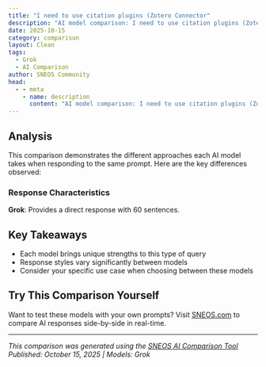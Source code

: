 ```yaml
---
title: "I need to use citation plugins (Zotero Connector"
description: "AI model comparison: I need to use citation plugins (Zotero Connector..."
date: 2025-10-15
category: comparison
layout: Clean
tags:
  - Grok
  - AI Comparison
author: SNEOS Community
head:
  - - meta
    - name: description
      content: "AI model comparison: I need to use citation plugins (Zotero Connector..."
---
```


<ChatComparison
  title="I need to use citation plugins (Zotero Connector"
  prompt="I need to use citation plugins (Zotero Connector"
  :responses='{"Grok": "It looks like your query got cut off\u2014I\u0027m assuming you\u0027re looking for help with using citation plugins like the Zotero Connector (a popular browser extension for managing and inserting citations into documents). I\u0027ll provide a step-by-step guide based on common usage. If this isn\u0027t what you meant, feel free to clarify!\n\n### What is Zotero Connector?\nZotero is a free, open-source tool for collecting, organizing, and citing research sources. The Zotero Connector is its browser extension (available for Chrome, Firefox, Safari, and Edge) that lets you:\n- Save references from web pages (e.g., articles, books) directly to your Zotero library.\n- Insert citations and generate bibliographies in word processors like Microsoft Word, Google Docs, or LibreOffice.\n\n### Step-by-Step Setup and Usage\n1. **Install Zotero and the Connector**:\n   - Download and install the Zotero desktop app from [zotero.org/download](https://www.zotero.org/download).\n   - Install the Zotero Connector extension from your browser\u0027s extension store:\n     - Chrome/Edge: Search for \u0022Zotero Connector\u0022 in the Chrome Web Store.\n     - Firefox: Search in Add-ons. (It\u0027s officially called the same.)\n     - Safari: Download from zotero.org.\n   - Sync your Zotero library by creating a free account at [zotero.org](https://www.zotero.org) and signing in on both desktop and browser.\n\n2. **Saving Citations from the Web**:\n   - Browse to a webpage with a source (e.g., a journal article on JSTOR, Google Scholar, or a news site).\n   - Click the Zotero Connector icon in your browser toolbar (it looks like a paper with a folder).\n   - Select the item type (e.g., \u0022Journal Article\u0022) and any details it auto-detects.\n   - The reference will save to your Zotero library. Edit details (like tags or notes) in the desktop app.\n\n3. **Inserting Citations in Documents**:\n   - Install the Zotero plugin for your word processor:\n     - **Microsoft Word**: In Zotero desktop, go to Edit \u003E Preferences \u003E Cite \u003E Word Processors \u003E Install Microsoft Word Add-in.\n     - **Google Docs**: Use the Zotero Connector directly\u2014click the Zotero icon in Docs, search your library, and insert.\n     - **LibreOffice**: Similar to Word; install via Zotero preferences.\n   - Open your document.\n   - In Word/Docs: Place your cursor where you want the citation, then use the Zotero toolbar (or Tools \u003E Add/Edit Citation in Docs) to search and insert items from your library.\n   - Generate a bibliography: Use the \u0022Add/Edit Bibliography\u0022 option to auto-format it in styles like APA, MLA, Chicago, etc. (over 10,000 styles available).\n\n4. **Tips and Troubleshooting**:\n   - **Sync Issues**: Ensure you\u0027re signed in and syncing across devices. Libraries can hold unlimited items with Zotero\u0027s free storage (300MB), or upgrade for more.\n   - **Supported Sites**: The Connector works best on academic databases (PubMed, arXiv) but may need manual entry for others.\n   - **Advanced Features**: Use Zotero\u0027s groups for collaboration, or integrate with tools like Overleaf for LaTeX.\n   - Common Errors: If the icon doesn\u0027t appear, restart your browser or reinstall the extension. For plugin issues, check Zotero\u0027s help forums at [forums.zotero.org](https://forums.zotero.org).\n   - Privacy Note: Zotero doesn\u0027t track your data; everything stays local unless you sync.\n\nFor more details, check the official docs at [zotero.org/support](https://www.zotero.org/support). If you\u0027re using it with a specific platform (e.g., WordPress via plugins like WP-Zotero) or need help with alternatives like Mendeley or EndNote, let me know!"}' published-date="{DateTime.UtcNow:HH:mm}"
/>

## Analysis

This comparison demonstrates the different approaches each AI model takes when responding to the same prompt. Here are the key differences observed:

### Response Characteristics

**Grok**: Provides a direct response with 60 sentences. 

## Key Takeaways

- Each model brings unique strengths to this type of query
- Response styles vary significantly between models
- Consider your specific use case when choosing between these models

## Try This Comparison Yourself

Want to test these models with your own prompts? Visit [SNEOS.com](https://sneos.com) to compare AI responses side-by-side in real-time.

---

*This comparison was generated using the [SNEOS AI Comparison Tool](https://sneos.com)*
*Published: October 15, 2025 | Models: Grok*

